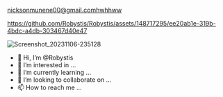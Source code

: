 nicksonmunene00@gmail.comhwhhww

https://github.com/Robystis/Robystis/assets/148717295/ee20ab1e-319b-4bdc-a4db-303467d40e47

![Screenshot_20231106-235128](https://github.com/Robystis/Robystis/assets/148717295/6ca565f7-9052-4237-8ee4-d9437bdcf749)
- 👋 Hi, I’m @Robystis
- 👀 I’m interested in ...
- 🌱 I’m currently learning ...
- 💞️ I’m looking to collaborate on ...
- 📫 How to reach me ...

<!---
Robystis/Robystis is a ✨ special ✨ repository because its `README.md` (this file) appears on your GitHub profile.
You can click the Preview link to take a look at your changes.
--->
